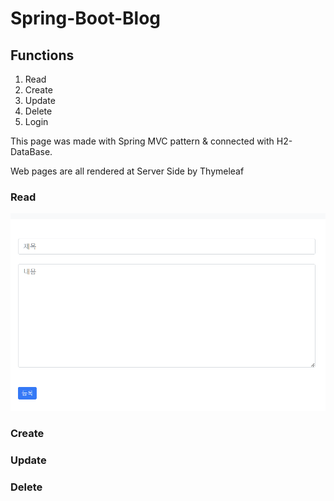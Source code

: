 # Spring-Boot-Blog

 ## Functions
1. Read
2. Create
3. Update
4. Delete
5. Login

This page was made with Spring MVC pattern & connected with H2-DataBase.

Web pages are all rendered at Server Side by Thymeleaf

### Read
<img src="https://raw.githubusercontent.com/bell-person-ii/Spring-Boot-Blog/master/img/%EA%B8%80%20%EB%93%B1%EB%A1%9D.png">

### Create

### Update

### Delete
